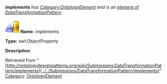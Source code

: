 ___implements__ has [Category:OntologyElement](../../Category/OntologyElement "Category:OntologyElement") and is an [element of](../../Property/ElementOf "Property:ElementOf") [DataTransformationPattern](../../Submissions/DataTransformationPattern "Submissions:DataTransformationPattern")_


  




[![ObjectProperty](../../images/thumb/c/c3/ObjectProperty.gif/45px-ObjectProperty.gif)](../../Image/ObjectProperty.gif "ObjectProperty")
__Name__: implements 


__Type:__ owl:ObjectProperty 


__Description__: 





Retrieved from "[http://ontologydesignpatterns.org/wiki/Submissions:DataTransformationPattern/implements](../../Submissions/DataTransformationPattern/implements)"
 [Category](http://ontologydesignpatterns.org/wiki/Special:Categories "Special:Categories"): [OntologyElement](../../Category/OntologyElement "Category:OntologyElement")